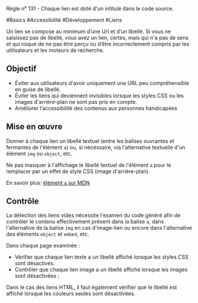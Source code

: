 
Règle n° 131  - Chaque lien est doté d'un intitulé dans le code source.

#Basics #Accessibilité #Développement #Liens

Un lien se compose au minimum d’une Url et d’un libellé. Si vous ne saisissez pas de libellé, vous avez un lien, certes, mais qui n'a pas de sens et qui risque de ne pas être perçu ou d’être incorrectement compris par les utilisateurs et les moteurs de recherche.

Objectif
--------

*   Éviter aux utilisateurs d'avoir uniquement une URL peu compréhensible en guise de libellé.
*   Éviter les liens qui deviennent invisibles lorsque les styles CSS ou les images d'arrière-plan ne sont pas pris en compte.
*   Améliorer l’accessibilité des contenus aux personnes handicapées

Mise en œuvre
-------------

Donner à chaque lien un libellé textuel (entre les balises ouvrantes et fermantes de l'élément `a`) ou, si nécessaire, via l'alternative textuelle d'un élément `img` ou `object`, etc.

Ne pas masquer à l'affichage le libellé textuel de l'élément `a` pour le remplacer par un effet de style CSS (image d'arrière-plan).

En savoir plus: [élément `a` sur MDN](https://developer.mozilla.org/fr/docs/Web/HTML/Element/a)

Contrôle
--------

La détection des liens vides nécessite l'examen du code généré afin de contrôler le contenu effectivement présent dans la balise `a`, dans l'alternative de la balise `img` en cas d'image-lien ou encore dans l'alternative des éléments `object` et `embed`, etc.

Dans chaque page examinée :

*   Vérifier que chaque lien texte a un libellé affiché lorsque les styles CSS sont désactivés.
*   Contrôler que chaque lien image a un libellé affiché lorsque les images sont désactivées ;

Dans le cas des liens HTML, il faut également vérifier que le libellé est affiché lorsque les couleurs seules sont désactivées.
